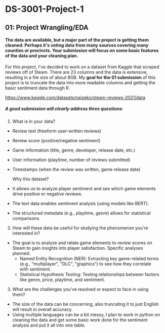 # DS-3001-Project-1
## 01: Project Wrangling/EDA
#### The data are available, but a major part of the project is getting them cleaned: Perhaps it's voting data from many sources covering many counties or precincts. Your submission will focus on some basic features of the data and your cleaning plan.

For this project, I've decided to work on a dataset from Kaggle that scraped reviews off of Steam. There are 23 columns and the data is extensive, resulting in a file size of about 8GB. My **goal for the 01 submission** of this project is to truncate the data into more readable columns and getting the basic sentiment data through R.

https://www.kaggle.com/datasets/najzeko/steam-reviews-2021/data

##### A good submission will clearly address three questions:

1. What is in your data?
- Review text (freeform user-written reviews)
- Review score (positive/negative sentiment)
- Game information (title, genre, developer, release date, etc.)
- User information (playtime, number of reviews submitted)
- Timestamps (when the review was written, game release date)
  
  Why this dataset?
- It allows us to analyze player sentiment and see which game elements drive positive or negative reviews.
- The text data enables sentiment analysis (using models like BERT).
- The structured metadata (e.g., playtime, genre) allows for statistical comparisons.

2. How will these data be useful for studying the phenomenon you're interested in?
- The goal is to analyze and relate game elements to review scores on Steam to gain insights into player satisfaction.
  Specific analyses planned:
  - Named Entity Recognition (NER): Extracting key game-related terms (e.g., "multiplayer", "DLC", "graphics") to see how they correlate with sentiment.
  - Statistical Hypothesis Testing: Testing relationships between factors like genre, price, playtime, and sentiment.
    
3. What are the challenges you've resolved or expect to face in using them?
- The size of the data can be concerning, also truncating it to just English will result in overall accuracy.
- Using multiple languages can be a bit messy, I plan to work in python on cleaning the data and get some basic work done for the sentiment analysis and put it all into one table.
